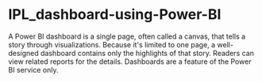 # IPL_dashboard-using-Power-BI
A Power BI dashboard is a single page, often called a canvas, that tells a story through visualizations. Because it's limited to one page, a well-designed dashboard contains only the highlights of that story. Readers can view related reports for the details. Dashboards are a feature of the Power BI service only.
